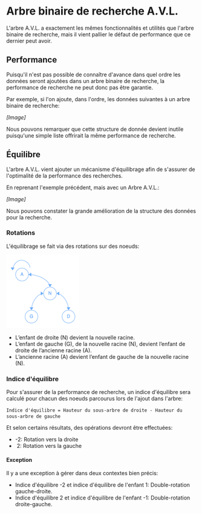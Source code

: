 # Arbre binaire de recherche A.V.L.

L'arbre A.V.L. a exactement les mêmes fonctionnalités et utilités que l'arbre binaire de recherche, mais il vient pallier le défaut de performance que ce dernier peut avoir.

## Performance

Puisqu'il n'est pas possible de connaître d'avance dans quel ordre les données seront ajoutées dans un arbre binaire de recherche, la performance de recherche ne peut donc pas être garantie.

Par exemple, si l'on ajoute, dans l'ordre, les données suivantes à un arbre binaire de recherche:

*[Image]*

Nous pouvons remarquer que cette structure de donnée devient inutile puisqu'une simple liste offrirait la même performance de recherche.

## Équilibre

L'arbre A.V.L. vient ajouter un mécanisme d'équilibrage afin de s'assurer de l'optimalité de la performance des recherches.

En reprenant l'exemple précédent, mais avec un Arbre A.V.L.:

*[Image]*

Nous pouvons constater la grande amélioration de la structure des données pour la recherche.

### Rotations

L'équilibrage se fait via des rotations sur des noeuds:

![Rotation](Images/NodeRotation.png)

- L’enfant de droite (N) devient la nouvelle racine.
- L’enfant de gauche (G), de la nouvelle racine (N), devient l’enfant de droite de l’ancienne racine (A).
- L’ancienne racine (A) devient l’enfant de gauche de la nouvelle racine (N).

### Indice d'équilibre

Pour s'assurer de la performance de recherche, un indice d'équilibre sera calculé pour chacun des noeuds parcourus lors de l'ajout dans l'arbre:

```
Indice d'équilibre = Hauteur du sous-arbre de droite - Hauteur du sous-arbre de gauche
```

Et selon certains résultats, des opérations devront être effectuées:

- -2: Rotation vers la droite
- &nbsp;2: Rotation vers la gauche

#### Exception

Il y a une exception à gérer dans deux contextes bien précis:

- Indice d'équilibre -2 et indice d'équilibre de l'enfant 1: Double-rotation gauche-droite.
- Indice d'équilibre 2 et indice d'équilibre de l'enfant -1: Double-rotation droite-gauche.